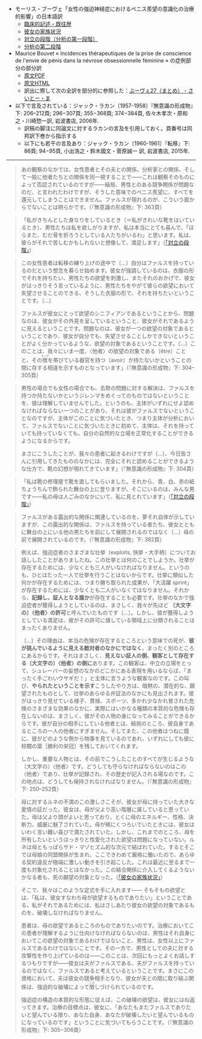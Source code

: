- モーリス・ブーヴェ「女性の強迫神経症におけるペニス羨望の意識化の治療的影響」の日本語訳
    - [臨床的記述・既往歴](https://github.com/kyonenya/nevrose-obsessionnelle-feminine/blob/main/1-1_臨床的記述・既往歴.md)
    - [彼女の家族状況](https://github.com/kyonenya/nevrose-obsessionnelle-feminine/blob/main/1-2_彼女の家族状況.md)
    - [対立の段階〔分析の第一段階〕](https://github.com/kyonenya/nevrose-obsessionnelle-feminine/blob/main/2-1_対立の段階.md)
    - [分析の第二段階](https://github.com/kyonenya/nevrose-obsessionnelle-feminine/blob/main/2-2_分析の第二段階.md)
- Maurice Bouvet « Incidences thérapeutiques de la prise de conscience de l'envie de pénis dans la névrose obsessionnelle féminine » の症例部分の部分訳
    - [原文PDF](http://visualiseur.bnf.fr/CadresFenetre?O=30000054444678&I=223&M=tdm)
    - [原文HTML](https://www.sauval.com/angustia/e-bouvet.htm)
    - 訳出に際して次の全訳を部分的に参照した：[ぶーヴぇ27（まとめ） - さいとー・ま](https://hunihunisaito.hatenablog.com/entry/2020/11/11/223441)
- 以下で言及されている：ジャック・ラカン〔1957-1958〕『無意識の形成物』下: 206–212頁; 296−307頁; 355−368頁; 374−384頁, 佐々木孝次・原和之・川崎惣一訳, 岩波書店, 2006年.
    - 訳稿の脚注に同論文に対するラカンの言及を引用しておく。頁番号は同邦訳下巻から指示する
    - 以下にも若干の言及あり：ジャック・ラカン〔1960-1961〕『転移』下: 86頁; 94−95頁, 小出浩之・鈴木國文・菅原誠一 訳, 岩波書店, 2015年.

---

> あの観察のなかでは、女性患者とその夫との関係、分析家との関係、そして一般に他者たちとの関係を同一視することで——これは観察そのものによって否認されているのですが——結局、男性とのある競争関係が問題なのだ、と言われたわけですが、そうした意味でのペニス羨望に、すべてを還元してしまうことはできません。ファルスが現れるのが、こういう面からでないことは明らかです。（『無意識の形成物』下: 363頁）

> 「私がきちんとした身なりをしているとき〔＝私がきれいな靴をはいているとき〕、男性たちは私を欲しがりますが、私は本当にとても喜んで、「ほらまた、むだ骨を折ろうとしている人たちがいるわ」と思います。私は、彼らがそれで苦しむかもしれないと想像して、満足します」（[「対立の段階」](https://github.com/kyonenya/nevrose-obsessionnelle-feminine/blob/main/2-1_対立の段階.md)）

> この女性患者は転移の練り上げの途中で〔…〕自分はファルスを持っているのだという想念を募らせ始めます。彼女が強調しているのは、衣服の形でそれを持ちたい、男性たちの欲望を刺激し、またそれのおかげで、彼女がはっきりそう言っているように、男性たちをやがて彼らの欲望において失望させることのできる、そうした衣服の形で、それを持ちたいということです。<!-- それは一見すると同じことですが、患者自身、つまり女性によって言われるときと、彼女と向き合っている男性によって言われるときとでは、まるで違います。いずれにせよ、このとき患者が明らかにしているのは、次のようなことです。つまり、彼女が、自分が持っていないのを完全に知っているものを、持っているように見せたいと望むとき、そこで問題になっているのは、彼女にとってはまったく別の価値を持つ何かなのだ、ということです。私はこれを、<ruby>仮装<rt>マスカラード</rt></ruby>の価値と呼びました。彼女はまさしく、自分の女性性を一つの<ruby>仮面<rt>マスク</rt></ruby>にしています -->〔…〕
> 
> ファルスが彼女にとって欲望のシニフィアンであるということから、問題なのは、彼女がその外見を呈しているということ、彼女がそれであるように見えるということです。問題なのは、彼女が一つの欲望の対象であるということであり、彼女が自分でも、失望させることしかできないということがよく分かっているような、欲望の対象であるということです。<!-- 彼女は、分析家が彼女に、問題になっているものをファルスの所有の欲望として解釈してみせたときに、これをはっきりと述べていますが、 -->〔…〕このことは、我々にいま一度、〈他者〉の欲望の対象である〔être〕ことと、その<ruby>徴<rt>マーク</rt></ruby>を帯びている器官を持つ〔avoir〕か持たないかということの間に存する相違を示すものとなっています」（『無意識の形成物』下: 304–305頁）

> 男性の場合でも女性の場合でも、去勢の問題に対する解決は、ファルスを持つか持たないかというジレンマをめぐってのものではないということを、彼は理解していませんでした。というのも、主体がいずれにせよ認めなければならない一つのことがあり、それは彼がファルスでないということなのですが、主体がこのことに気づいたとき、つまり主体が分析において、ファルスでないことに気づいたときに初めて、主体は、それを持っていても持っていなくても、自分の自然的な立場を正常化することができるようになるからです。<!-- これが最後の段階、究極のシニフィアン的関係であって、これを中心として、ファルスのイメージがシニフィアン的平面の水準で果たすようになる役割によって生み出される、想像的な袋小路は解決され得るのです。 -->
> 
> まさにこうしたことが、我々の患者に起きるわけですが〔…〕、今日皆さんに引用してきたもののなかには、完全にそれと認めることができるような仕方で、靴の幻想が現れてきています」（『無意識の形成物』下: 304頁）

> 「私は靴の修理屋で靴を直してもらいました。それから、青、白、赤の紙ちょうちんで飾られた舞台の上に登りますが、そこにいるのは、みんな男です——私の母は人ごみのなかにいて、私に見とれています」（[「対立の段階」](https://github.com/kyonenya/nevrose-obsessionnelle-feminine/blob/main/2-1_対立の段階.md)）

> ファルスがある露出的な関係に関連しているのを、夢それ自体が示していますが、この露出的な関係は、ファルスを持っている者たち、彼女とともに舞台の上にいる他の男たちを前にして展開されるのではなく<!-- ——舞台の上の青、白、赤の紙ちょうちんは、言うも愚かなことですが、あらゆる種類のさまざまにみだらな背景のことを思い起こさせます—— -->〔…〕母の前で展開されているのです。（『無意識の形成物』下: 382頁）

> 例えば、強迫症者のさまざまな壮挙〔exploits, 快挙・大手柄〕についてお話ししたことがありましたね。この壮挙とは何のことでしようか。壮挙が存在するためには、少なくとも三人がいなければなりません。というのも、ひとはたった一人で壮挙を行うことはないからです。壮挙に類似した何かが存在するためには、つまり勝ち取られた成果が、「大活躍 sprint」が存在するためには、少なくとも二人がいなくてはなりません。それから、**記録し、証人となる誰か**が存在することも必要です。壮挙のなかで強迫症者が獲得しようとしているのは、まさしく、我々が先ほど **〔大文字の〕〈他者〉の許可**と呼んでいたものです〔…〕。しかし、彼が獲得しようとしている満足は、彼がその許可に値している領域上に分類されることはまったくありません。
> 
> 〔…〕その理由は、本当の危険が存在するところという意味での死が、**彼が挑んでいるように見える敵対者のなかにではなく**、まったく別のところにあるからです。それはまさしく、**見えない証人の側、観客として存在する〔大文字の〕〈他者〉の側に**あります。この観客は、中立の立場をとって、シュレーバーの妄想のなかのどこかにある表現を用いるならば、「まったく手ごわいウサギだ！」と主体に言うような観客なのです。この叫び、**やられたということを示す**こうしたやり方は、暗黙の、潜在的な、願望されたものとして、壮挙のあらゆる弁証法のなかにも見出されます。彼がはっきり見せている様子、貫禄、スポーツ、多かれ少なかれ冒された危険のさまざまな効果のなかに、実際にはいかなる種類の本質的な危険も存在しないのは、まさしく、彼がその人物の身になってみることができるからです。彼が自分の相手にしている他者とは、結局のところ、彼自身であるところの一人の他者にすぎません。そしてまた、この他者はつねに既に、彼がどのような側から物事を見ているのであれ、いずれにしても彼に棕櫚の葉［勝利の栄冠］を残しておいてくれます。
> 
> しかし、重要な人物とは、その前でこうしたことのすべてが生じるような〔大文字の〕〈他者〉です。どうしても守らなければならないのはこの〈他者〉であり、壮挙が記録され、その歴史が記入される場なのです。この地点は、どうしても保持されなければなりません。（『無意識の形成物』下: 250–252頁）

> 母に対するルネの不満のこの激しさこそが、彼女が母に持っていた大きな愛情の証だった。彼女は、母が父より高い階層に属していると思っていた。母は父より頭がよいと思っており、とくに母のエネルギー、性格、決断力、威厳に魅了されていた。母が稀にくつろいでいたときには、彼女はいわく言い難い喜びで満たされていた。しかし、これまでのところ、母を所有したいというはっきりと性愛化された欲望は問題になっていない。ルネは母ともっぱらサド・マゾヒズム的な次元で結ばれていた。するとそこでは母娘の同盟関係が生まれ、ここできわめて厳格に働いたので、あらゆる契約違反が極端に激しい動きを引き起こした。これは最近に至るまで一度も対象化されることはなかった。この結合関係に介入してくるようないかなる者も、死の願望の対象となった。（[「彼女の家族状況」](https://github.com/kyonenya/nevrose-obsessionnelle-feminine/blob/main/1-2_彼女の家族状況.md)）

> そこで、我々はこのような定式を手に入れます—— そもそもの欲望とは、「私は、彼女すなわち母が欲望するものでありたい」ということである。私がそれであるためには、私はさしあたり彼女の欲望の対象であるものを、破壊しなければなりません。
> 
> 患者は、母の欲望であるところのものでありたいのです。治療においてこの患者が理解するように仕向けなければならないのは、男性はそれ自身においてこの欲望の対象であるわけではないこと、男性は、女性以上にファルスであるわけではないことです。その一方で、男性としての夫に対する攻撃性を作り上げているのは——このことは、次回にもっとよくお話しするつもりですが——彼女は夫がファルスである、夫がファルスを持っているのではなく、ファルスであると考えているということです。まさにこの資格において、夫は彼女の競争相手となり、彼女が夫との間に取り結ぶ関係は、強迫的な破壊によって<ruby>徴<rt>しる</rt></ruby>しづけられているのです。
> 
> 強迫症の構造の本質的な形態に従えば、この破壊の欲望は、彼女にはね返ってきます。治療の目標点は、彼女に、「あなたもまたファルスでありたいと望んでいる限り、あなた自身、あなたが破壊したいと望んでいるものになっているのです」ということに気づいてもらうことです。（『無意識の形成物』下: 305−306頁）
